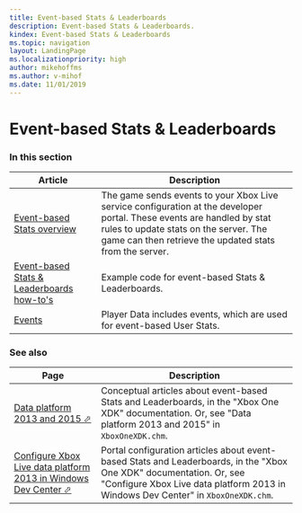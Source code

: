 ```yaml
---
title: Event-based Stats & Leaderboards
description: Event-based Stats & Leaderboards.
kindex: Event-based Stats & Leaderboards
ms.topic: navigation
layout: LandingPage
ms.localizationpriority: high
author: mikehoffms
ms.author: v-mihof
ms.date: 11/01/2019
---
```


# Event-based Stats & Leaderboards


### In this section

| Article | Description |
|---------|-------------|
| [Event-based Stats overview](live-stats-eb-overview.md) | The game sends events to your Xbox Live service configuration at the developer portal. These events are handled by stat rules to update stats on the server. The game can then retrieve the updated stats from the server. |
| [Event-based Stats & Leaderboards how-to's](how-to/live-statslb-eb-howto-nav.md) | Example code for event-based Stats & Leaderboards. |
| [Events](events/live-events-nav.md) | Player Data includes events, which are used for event-based User Stats. |


### See also

| Page | Description |
|---------|-------------|
| <a href="https://developer.microsoft.com/games/xbox/docs/xdk/data-platform-2013-2015" target="_blank">Data platform 2013 and 2015 &#11008;</a> | Conceptual articles about event-based Stats and Leaderboards, in the "Xbox One XDK" documentation. Or, see "Data platform 2013 and 2015" in `XboxOneXDK.chm`. |
| <a href="https://developer.microsoft.com/games/xbox/docs/xdk/dev-center-configure-data-platform-2013" target="_blank">Configure Xbox Live data platform 2013 in Windows Dev Center &#11008;</a> | Portal configuration articles about event-based Stats and Leaderboards, in the "Xbox One XDK" documentation. Or, see "Configure Xbox Live data platform 2013 in Windows Dev Center" in `XboxOneXDK.chm`. |
